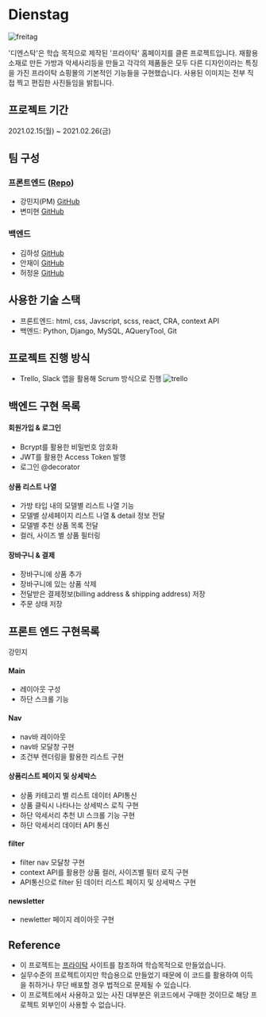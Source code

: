 # Dienstag

![freitag](https://media.vlpt.us/images/awaji0829/post/ac05e163-7853-48e5-9641-be0ffedb6d6b/freitag%20list%20box.gif)

'디엔스탁'은 학습 목적으로 제작된 '프라이탁' 홈페이지를 클론 프로젝트입니다. 재활용 소재로 만든 가방과 악세사리등을 만들고 각각의 제품들은 모두 다른 디자인이라는 특징을 가진 프라이탁 쇼핑몰의 기본적인 기능들을 구현했습니다. 사용된 이미지는 전부 직접 찍고 편집한 사진들임을 밝힙니다.

## 프로젝트 기간
2021.02.15(월) ~ 2021.02.26(금)

## 팀 구성
### 프론트엔드 (<a href="https://github.com/wecode-bootcamp-korea/17-1st-Dienstag-frontend">Repo</a>)
- 강민지(PM) <a href="https://github.com/awaji0829">GitHub</a>
- 변미현 <a href="https://github.com/cocoball200">GitHub</a>
### 백엔드
- 김하성 <a href="https://github.com/markkimjr">GitHub</a>
- 안재이 <a href="https://github.com/jaeyiahn">GitHub</a>
- 허정윤 <a href="https://github.com/banana1019">GitHub</a>

## 사용한 기술 스택

- 프론트엔드: html, css, Javscript, scss, react, CRA, context API 
- 백엔드: Python, Django, MySQL, AQueryTool, Git

## 프로젝트 진행 방식

- Trello, Slack 앱을 활용해 Scrum 방식으로 진행
![trello](https://user-images.githubusercontent.com/72085261/109430747-3c209600-7a46-11eb-9a5a-49780b91f427.gif)

## 백엔드 구현 목록
#### 회원가입 & 로그인
- Bcrypt를 활용한 비밀번호 암호화
- JWT를 활용한 Access Token 발행
- 로그인 @decorator 
#### 상품 리스트 나열
- 가방 타입 내의 모델별 리스트 나열 기능
- 모델별 상세페이지 리스트 나열 & detail 정보 전달
- 모델별 추천 상품 목록 전달
- 컬러, 사이즈 별 상품 필터링
#### 장바구니 & 결제
- 장바구니에 상품 추가
- 장바구니에 있는 상품 삭제
- 전달받은 결제정보(billing address & shipping address) 저장
- 주문 상태 저장

## 프론트 엔드 구현목록

강민지 
#### Main
- 레이아웃 구성 
- 하단 스크롤 기능

#### Nav
- nav바 레이아웃
- nav바 모달창 구현
- 조건부 렌더링을 활용한 리스트 구현

#### 상품리스트 페이지 및 상세박스
- 상품 카테고리 별 리스트 데이터 API통신
- 상품 클릭시 나타나는 상세박스 로직 구현
- 하단 악세서리 추천 UI 스크롤 기능 구현
- 하단 악세서리 데이터 API 통신

#### filter
- filter nav 모달창 구현
- context API를 활용한 상품 컬러, 사이즈별 필터 로직 구현
- API통신으로 filter 된 데이터 리스트 페이지 및 상세박스 구현

#### newsletter
- newletter 페이지 레이아웃 구현

## Reference
- 이 프로젝트는 <a href="http://www.freitag.ch/">프라이탁</a> 사이트를 참조하여 학습목적으로 만들었습니다.
- 실무수준의 프로젝트이지만 학습용으로 만들었기 때문에 이 코드를 활용하여 이득을 취하거나 무단 배포할 경우 법적으로 문제될 수 있습니다.
- 이 프로젝트에서 사용하고 있는 사진 대부분은 위코드에서 구매한 것이므로 해당 프로젝트 외부인이 사용할 수 없습니다.
